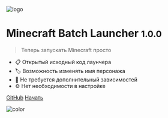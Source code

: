 ![logo](_media/logo.svg ':size=10%')

# Minecraft Batch Launcher <small>1.0.0</small>

> Теперь запускать Minecraft просто

* 📋 Открытый исходный код лаунчера
* 🏷️ Возможность изменять имя персонажа
* 🧰 Не требуется дополнительный зависимостей
* ⚙️ Нет необходимости в настройке

[GitHub](https://github.com/iiiypuk/minecraft-launcher/)
[Начать](README)

![color](#F8F8F8)
